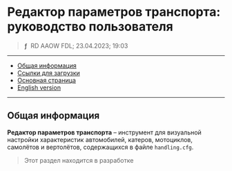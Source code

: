 # Редактор параметров транспорта: руководство пользователя
> **ƒ** &nbsp;RD AAOW FDL; 23.04.2023; 19:03

---

- [Общая информация](#section)
- [Ссылки для загрузки](https://adslbarxatov.github.io/DPArray/ru#vicecitytoolset)
- [Основная страница](https://adslbarxatov.github.io/ViceCityToolset/ru)
- [English version](https://adslbarxatov.github.io/ViceCityToolset/handling)

---

## Общая информация

**Редактор параметров транспорта** – инструмент для визуальной настройки характеристик автомобилей,
катеров, мотоциклов, самолётов и вертолётов, содержащихся в файле `handling.cfg`.

> Этот раздел находится в разработке

